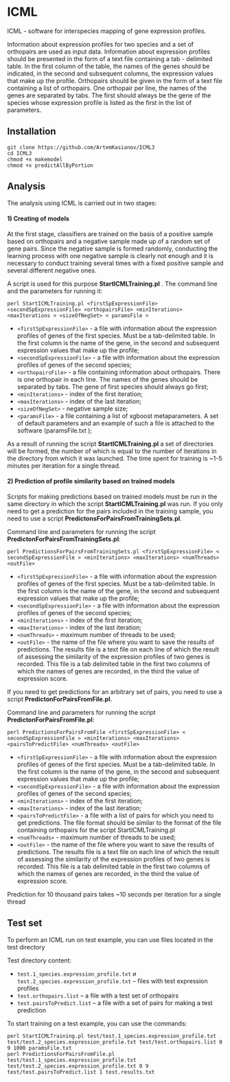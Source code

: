 # ICML
ICML - software for interspecies mapping of gene expression profiles.


Information about expression profiles for two species and a set of orthopairs are used as input data. Information about expression profiles should be presented in the form of a text file containing a tab - delimited table. In the first column of the table, the names of the genes should be indicated, in the second and subsequent columns, the expression values that make up the profile. Orthopairs should be given in the form of a text file containing a list of orthopairs. One orthopair per line, the names of the genes are separated by tabs. The first should always be the gene of the species whose expression profile is listed as the first in the list of parameters.
## Installation
```
git clone https://github.com/ArtemKasianov/ICML3
cd ICML3
chmod +x makemodel
chmod +x predictAllByPortion
```
## Analysis
The analysis using ICML is carried out in two stages:
#### 1) Creating of models
At the first stage, classifiers are trained on the basis of a positive sample based on orthopairs and a negative sample made up of a random set of gene pairs. Since the negative sample is formed randomly, conducting the learning process with one negative sample is clearly not enough and it is necessary to conduct training several times with a fixed positive sample and several different negative ones.

A script is used for this purpose **StartICMLTraining.pl** .
The command line and the parameters for running it:
```
perl StartICMLTraining.pl <firstSpExpressionFile> <secondSpExpressionFile> <orthopairsFile> <minIterations> <maxIterations > <sizeOfNegSet> < paramsFile >
```
- `<firstSpExpressionFile>` - a file with information about the expression profiles of genes of the first species. Must be a tab-delimited table. In the first column is the name of the gene, in the second and subsequent expression values that make up the profile;
- `<secondSpExpressionFile>` - a file with information about the expression profiles of genes of the second species;
- `<orthopairsFile>` - a file containing information about orthopairs. There is one orthopair in each line. The names of the genes should be separated by tabs. The gene of first species should always go first;
- `<minIterations>` - index of the first iteration;
- `<maxIterations>` - index of the last iteration;
- `<sizeOfNegSet>` - negative sample size; 
- `<paramsFile>` - a file containing a list of xgboost metaparameters. A set of default parameters and an example of such a file is attached to the software (paramsFile.txt );

As a result of running the script **StartICMLTraining.pl** a set of directories will be formed, the number of which is equal to the number of iterations in the directory from which it was launched.
The time spent for training is ~1-5 minutes per iteration for a single thread.
#### 2) Prediction of profile similarity based on trained models
Scripts for making predictions based on trained models must be run in the same directory in which the script **StartICMLTraining.pl** was run.
If you only need to get a prediction for the pairs included in the training sample, you need to use a script **PredictonsForPairsFromTrainingSets.pl**.

Command line and parameters for running the script **PredictonForPairsFromTrainingSets.pl**:
```
perl PredictionsForPairsFromTrainingSets.pl <firstSpExpressionFile> < secondSpExpressionFile > <minIterations> <maxIterations> <numThreads> <outFile>
```
- `<firstSpExpressionFile>` - a file with information about the expression profiles of genes of the first species. Must be a tab-delimited table. In the first column is the name of the gene, in the second and subsequent expression values that make up the profile;
- `<secondSpExpressionFile>` - a file with information about the expression profiles of genes of the second species;
- `<minIterations>` - index of the first iteration;
- `<maxIterations>` - index of the last iteration;
- `<numThreads>` - maximum number of threads to be used; 
- `<outFile>` - the name of the file where you want to save the results of predictions. The results file is a text file on each line of which the result of assessing the similarity of the expression profiles of two genes is recorded. This file is a tab delimited table in the first two columns of which the names of genes are recorded, in the third the value of expression score. 

If you need to get predictions for an arbitrary set of pairs, you need to use a script **PredictonForPairsFromFile.pl**.

Command line and parameters for running the script **PredictonForPairsFromFile.pl**:
```
perl PredictionsForPairsFromFile <firstSpExpressionFile> < secondSpExpressionFile > <minIterations> <maxIterations> <pairsToPredictFile> <numThreads> <outFile>
```
- `<firstSpExpressionFile>` - a file with information about the expression profiles of genes of the first species. Must be a tab-delimited table. In the first column is the name of the gene, in the second and subsequent expression values that make up the profile;
- `<secondSpExpressionFile>` - a file with information about the expression profiles of genes of the second species;
- `<minIterations>` - index of the first iteration;
- `<maxIterations>` - index of the last iteration;
- `<pairsToPredictFile>` - a file with a list of pairs for which you need to get predictions. The file format should be similar to the format of the file containing orthopairs for the script StartICMLTraining.pl
- `<numThreads>` - maximum number of threads to be used; 
- `<outFile>` - the name of the file where you want to save the results of predictions. The results file is a text file on each line of which the result of assessing the similarity of the expression profiles of two genes is recorded. This file is a tab delimited table in the first two columns of which the names of genes are recorded, in the third the value of expression score.
 
 Prediction for 10 thousand pairs takes ~10 seconds per iteration for a single thread

## Test set
To perform an ICML run on test example, you can use files located in the test directory

Test directory content:

- `test.1_species.expression_profile.txt` и `test.2_species.expression_profile.txt` – files with test expression profiles
- `test.orthopairs.list` – a file with a test set of orthopairs
- `test.pairsToPredict.list` – a file with a set of pairs for making a test prediction

To start training on a test example, you can use the commands: 
```
perl StartICMLTraining.pl test/test.1_species.expression_profile.txt test/test.2_species.expression_profile.txt test/test.orthopairs.list 0 9 1000 paramsFile.txt
perl PredictionsForPairsFromFile.pl test/test.1_species.expression_profile.txt test/test.2_species.expression_profile.txt 0 9 test/test.pairsToPredict.list 1 test.results.txt
```
